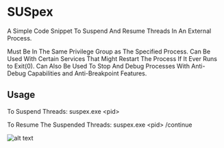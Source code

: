 # SUSpex
A Simple Code Snippet To Suspend And Resume Threads In An External Process.

Must Be In The Same Privilege Group as The Specified Process. Can Be Used With Certain Services That Might Restart The Process If It Ever Runs to Exit(0). Can Also Be Used To Stop And Debug Processes With Anti-Debug Capabilities and Anti-Breakpoint Features. 

## Usage
To Suspend Threads:                 suspex.exe \<pid\>

To Resume The Suspended Threads:    suspex.exe \<pid\> /continue


![alt text]([http://url/to/img.png](https://i.ibb.co/0Z3G39h/suspex.png))
